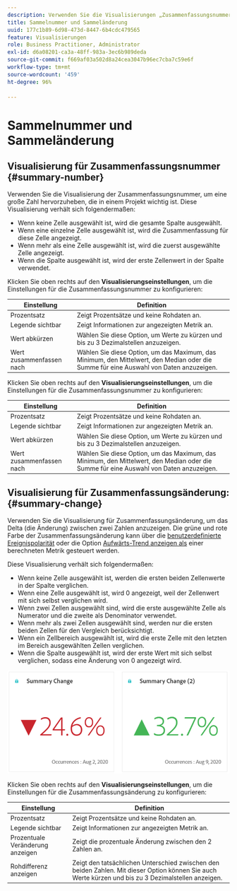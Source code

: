 ```yaml
---
description: Verwenden Sie die Visualisierungen „Zusammenfassungsnummer“ und „Zusammenfassungsänderung“, um wichtige Datenpunkte in einem Projekt anzuzeigen.
title: Sammelnummer und Sammeländerung
uuid: 177c1b89-6d98-473d-8447-6b4cdc479565
feature: Visualisierungen
role: Business Practitioner, Administrator
exl-id: d6a08201-ca3a-48ff-983a-3ec6b989deda
source-git-commit: f669af03a502d8a24cea3047b96ec7cba7c59e6f
workflow-type: tm+mt
source-wordcount: '459'
ht-degree: 96%

---
```


# Sammelnummer und Sammeländerung

## Visualisierung für Zusammenfassungsnummer {#summary-number}

Verwenden Sie die Visualisierung der Zusammenfassungsnummer, um eine große Zahl hervorzuheben, die in einem Projekt wichtig ist. Diese Visualisierung verhält sich folgendermaßen:

* Wenn keine Zelle ausgewählt ist, wird die gesamte Spalte ausgewählt.
* Wenn eine einzelne Zelle ausgewählt ist, wird die Zusammenfassung für diese Zelle angezeigt.
* Wenn mehr als eine Zelle ausgewählt ist, wird die zuerst ausgewählte Zelle angezeigt.
* Wenn die Spalte ausgewählt ist, wird der erste Zellenwert in der Spalte verwendet.

Klicken Sie oben rechts auf den **Visualisierungseinstellungen**, um die Einstellungen für die Zusammenfassungsnummer zu konfigurieren:

| Einstellung | Definition |
|--- |--- |
| Prozentsatz | Zeigt Prozentsätze und keine Rohdaten an. |
| Legende sichtbar | Zeigt Informationen zur angezeigten Metrik an. |
| Wert abkürzen | Wählen Sie diese Option, um Werte zu kürzen und bis zu 3 Dezimalstellen anzuzeigen. |
| Wert zusammenfassen nach | Wählen Sie diese Option, um das Maximum, das Minimum, den Mittelwert, den Median oder die Summe für eine Auswahl von Daten anzuzeigen. |


Klicken Sie oben rechts auf den **Visualisierungseinstellungen**, um die Einstellungen für die Zusammenfassungsnummer zu konfigurieren:

| Einstellung | Definition |
|--- |--- |
| Prozentsatz | Zeigt Prozentsätze und keine Rohdaten an. |
| Legende sichtbar | Zeigt Informationen zur angezeigten Metrik an. |
| Wert abkürzen | Wählen Sie diese Option, um Werte zu kürzen und bis zu 3 Dezimalstellen anzuzeigen. |
| Wert zusammenfassen nach | Wählen Sie diese Option, um das Maximum, das Minimum, den Mittelwert, den Median oder die Summe für eine Auswahl von Daten anzuzeigen. |


## Visualisierung für Zusammenfassungsänderung: {#summary-change}

Verwenden Sie die Visualisierung für Zusammenfassungsänderung, um das Delta (die Änderung) zwischen zwei Zahlen anzuzeigen. Die grüne und rote Farbe der Zusammenfassungsänderung kann über die [benutzerdefinierte Ereignispolarität](https://experienceleague.adobe.com/docs/analytics/admin/admin-tools/success-events/success-event.html) oder die Option [Aufwärts-Trend anzeigen als](https://experienceleague.adobe.com/docs/analytics/components/calculated-metrics/calcmetric-workflow/cm-build-metrics.html) einer berechneten Metrik gesteuert werden.

Diese Visualisierung verhält sich folgendermaßen:

* Wenn keine Zelle ausgewählt ist, werden die ersten beiden Zellenwerte in der Spalte verglichen.
* Wenn eine Zelle ausgewählt ist, wird 0 angezeigt, weil der Zellenwert mit sich selbst verglichen wird.
* Wenn zwei Zellen ausgewählt sind, wird die erste ausgewählte Zelle als Numerator und die zweite als Denominator verwendet.
* Wenn mehr als zwei Zellen ausgewählt sind, werden nur die ersten beiden Zellen für den Vergleich berücksichtigt.
* Wenn ein Zellbereich ausgewählt ist, wird die erste Zelle mit den letzten im Bereich ausgewählten Zellen verglichen.
* Wenn die Spalte ausgewählt ist, wird der erste Wert mit sich selbst verglichen, sodass eine Änderung von 0 angezeigt wird.


![](assets/summary-change.png)


Klicken Sie oben rechts auf den **Visualisierungseinstellungen**, um die Einstellungen für die Zusammenfassungsänderung zu konfigurieren:

| Einstellung | Definition |
|--- |--- |
| Prozentsatz | Zeigt Prozentsätze und keine Rohdaten an. |
| Legende sichtbar | Zeigt Informationen zur angezeigten Metrik an. |
| Prozentuale Veränderung anzeigen | Zeigt die prozentuale Änderung zwischen den 2 Zahlen an. |
| Rohdifferenz anzeigen | Zeigt den tatsächlichen Unterschied zwischen den beiden Zahlen. Mit dieser Option können Sie auch Werte kürzen und bis zu 3 Dezimalstellen anzeigen. |
